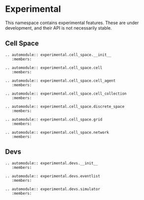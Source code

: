 # Experimental
This namespace contains experimental features. These are under development, and their API is not necessarily stable.

## Cell Space

```{eval-rst}
.. automodule:: experimental.cell_space.__init__
   :members:
```

```{eval-rst}
.. automodule:: experimental.cell_space.cell
   :members:
```

```{eval-rst}
.. automodule:: experimental.cell_space.cell_agent
   :members:
```

```{eval-rst}
.. automodule:: experimental.cell_space.cell_collection
   :members:
```

```{eval-rst}
.. automodule:: experimental.cell_space.discrete_space
   :members:
```

```{eval-rst}
.. automodule:: experimental.cell_space.grid
   :members:
```

```{eval-rst}
.. automodule:: experimental.cell_space.network
   :members:
```

## Devs

```{eval-rst}
.. automodule:: experimental.devs.__init__
   :members:
```

```{eval-rst}
.. automodule:: experimental.devs.eventlist
   :members:
```

```{eval-rst}
.. automodule:: experimental.devs.simulator
   :members:
```
